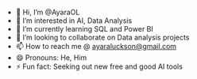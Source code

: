 - 👋 Hi, I’m @AyaraOL
- 👀 I’m interested in AI, Data Analysis
- 🌱 I’m currently learning SQL and Power BI
- 💞️ I’m looking to collaborate on Data analysis projects
- 📫 How to reach me @ ayaraluckson@gmail.com
- 😄 Pronouns: He, Him
- ⚡ Fun fact: Seeking out new free and good AI tools

<!---
AyaraOL/AyaraOL is a ✨ special ✨ repository because its `README.md` (this file) appears on your GitHub profile.
You can click the Preview link to take a look at your changes.
--->
